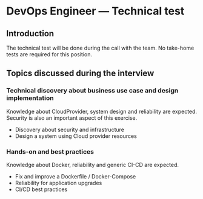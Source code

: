 # DevOps Engineer — Technical test

## Introduction

The technical test will be done during the call with the team. No take-home tests are required for this position.

## Topics discussed during the interview

### Technical discovery about business use case and design implementation
Knowledge about CloudProvider, system design and reliability are expected. Security is also an important aspect of this exercise.

- Discovery about security and infrastructure
- Design a system using Cloud provider resources

### Hands-on and best practices 
Knowledge about Docker, reliability and generic CI-CD are expected.

- Fix and improve a Dockerfile / Docker-Compose
- Reliability for application upgrades
- CI/CD best practices

